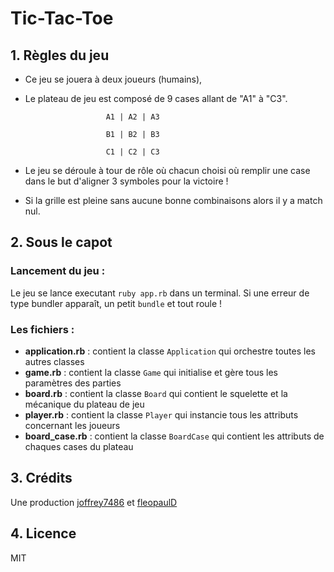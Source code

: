# Tic-Tac-Toe

## 1. Règles du jeu
- Ce jeu se jouera à deux joueurs (humains), 
- Le plateau de jeu est composé de 9 cases allant de "A1" à "C3".

                        A1 | A2 | A3

                        B1 | B2 | B3

                        C1 | C2 | C3

- Le jeu se déroule à tour de rôle où chacun choisi où remplir une case dans le but d'aligner 3 symboles pour la victoire !

- Si la grille est pleine sans aucune bonne combinaisons alors il y a match nul.

## 2. Sous le capot
### Lancement du jeu :
Le jeu se lance executant `ruby app.rb` dans un terminal.
Si une erreur de type bundler apparaît, un petit `bundle` et tout roule !
### Les fichiers :
- **application.rb** : contient la classe `Application` qui orchestre toutes les autres classes
- **game.rb** : contient la classe `Game` qui initialise et gère tous les paramètres des parties
- **board.rb** : contient la classe `Board` qui contient le squelette et la mécanique du plateau de jeu
- **player.rb** : contient la classe `Player` qui instancie tous les attributs concernant les joueurs
- **board_case.rb** : contient la classe `BoardCase` qui contient les attributs de chaques cases du plateau

## 3. Crédits
Une production [joffrey7486](https://github.com/joffrey7486) et [fleopaulD](https://github.com/fleopaulD) 

## 4. Licence
MIT